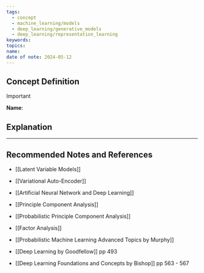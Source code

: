 ```yaml
---
tags:
  - concept
  - machine_learning/models
  - deep_learning/generative_models
  - deep_learning/representation_learning
keywords: 
topics: 
name: 
date of note: 2024-05-12
---
```


## Concept Definition

>[!important]
>**Name**: 



## Explanation





-----------
##  Recommended Notes and References


- [[Latent Variable Models]]
- [[Variational Auto-Encoder]]
- [[Artificial Neural Network and Deep Learning]]

- [[Principle Component Analysis]]
- [[Probabilistic Principle Component Analysis]]
- [[Factor Analysis]]


- [[Probabilistic Machine Learning Advanced Topics by Murphy]]
- [[Deep Learning by Goodfellow]] pp 493
- [[Deep Learning Foundations and Concepts by Bishop]] pp 563 - 567